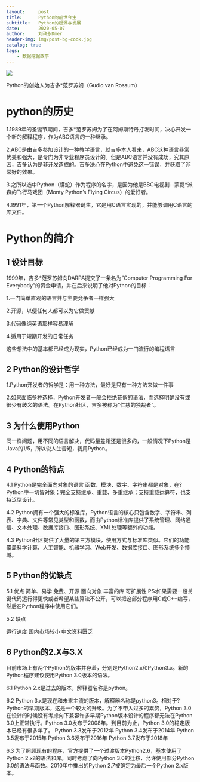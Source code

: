 ```yaml
---
layout:     post
title:      Python的前世今生
subtitle:   Python的起源与发展
date:       2020-05-07
author:     刘政永Dmer
header-img: img/post-bg-cook.jpg
catalog: true
tags:
    - 数据挖掘故事
---
```

![]({{site.baseurl}}/img/post-bg-pythoner.png)

Python的创始人为吉多*范罗苏姆（Gudio van Rossum）

# python的历史

1.1989年的圣诞节期间，吉多*范罗苏姆为了在阿姆斯特丹打发时间，决心开发一个新的解释程序，作为ABC语言的一种继承。

2.ABC是由吉多参加设计的一种教学语言，就吉多本人看来，ABC这种语言非常优美和强大，是专门为非专业程序员设计的。但是ABC语言并没有成功，究其原因，吉多认为是非开发造成的。吉多决心在Python中避免这一错误，并获取了非常好的效果。

3.之所以选中Python（蟒蛇）作为程序的名字，是因为他是BBC电视剧--蒙提*派森的飞行马戏团（Monty Python’s Flying Circus）的爱好者。

4.1991年，第一个Python解释器诞生，它是用C语言实现的，并能够调用C语言的库文件。

# Python的简介

## 1 设计目标

1999年，吉多*范罗苏姆向DARPA提交了一条名为”Computer Programming For Everybody”的资金申请，并在后来说明了他对Python的目标：

1.一门简单直观的语言并与主要竞争者一样强大

2.开源，以便任何人都可以为它做贡献

3.代码像纯英语那样容易理解

4.适用于短期开发的日常任务

这些想法中的基本都已经成为现实，Python已经成为一门流行的编程语言

## 2 Python的设计哲学

1.Python开发者的哲学是：用一种方法，最好是只有一种方法来做一件事

2.如果面临多种选择，Python开发者一般会拒绝花俏的语法，而选择明确没有或很少有歧义的语法。在Python社区，吉多被称为“仁慈的独裁者”。

## 3 为什么使用Python

同一样问题，用不同的语言解决，代码量差距还是很多的，一般情况下Python是Java的1/5，所以说人生苦短，我用Python。

## 4 Python的特点

4.1 Python是完全面向对象的语言
函数、模块、数字、字符串都是对象，在?Python中一切皆对象；完全支持继承、重载、多重继承；支持重载运算符，也支持泛型设计。

4.2 Python拥有一个强大的标准库，Python语言的核心只包含数字、字符串、列表、字典、文件等常见类型和函数，而由Python标准库提供了系统管理、网络通信、文本处理、数据库接口、图形系统、XML处理等额外的功能。

4.3 Python社区提供了大量的第三方模块，使用方式与标准库类似。它们的功能覆盖科学计算、人工智能、机器学习、Web开发、数据库接口、图形系统多个领域。

##  5 Python的优缺点

5.1 优点
简单、易学
免费、开源
面向对象
丰富的库
可扩展性
PS:如果需要一段关键代码运行得更快或者希望某些算法不公开，可以把这部分程序用C或C++编写，然后在Python程序中使用它们。

5.2 缺点

运行速度
国内市场较小
中文资料匮乏

## 6 Python的2.X与3.X

目前市场上有两个Python的版本并存着，分别是Python2.x和Python3.x。新的Python程序建议使用Python 3.0版本的语法。

6.1 Python 2.x是过去的版本，解释器名称是python。

6.2 Python 3.x是现在和未来主流的版本，解释器名称是python3。相对于?Python的早期版本，这是一个较大的升级。为了不带入过多的累赘，Python 3.0在设计的时候没有考虑向下兼容许多早期Python版本设计的程序都无法在Python 3.0上正常执行。Python 3.0发布于2008年。到目前为止，Python 3.0的稳定版本已经有很多年了。
Python 3.3发布于2012年
Python 3.4发布于2014年
Python 3.5发布于2015年
Python 3.6发布于2016年
Python 3.7发布于2018年

6.3 为了照顾现有的程序，官方提供了一个过渡版本Python2.6，基本使用了Python 2.x?的语法和库。同时考虑了向Python 3.0的迁移，允许使用部分Python 3.0的语法与函数。2010年中推出的Python 2.7被确定为最后一个Python 2.x版本。
